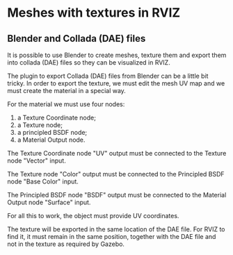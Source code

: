 # Meshes with textures in RVIZ

## Blender and Collada (DAE) files

It is possible to use Blender to create meshes, texture them and export them into collada (DAE) files so they can be visualized in RVIZ.

The plugin to export Collada (DAE) files from Blender can be a little bit tricky. In order to export the texture, we must edit the mesh UV map and we must create the material in a special way.

For the material we must use four nodes:

1. a Texture Coordinate node;
2. a Texture node;
3. a principled BSDF node;
4. a Material Output node.

The Texture Coordinate node "UV" output must be connected to the Texture node "Vector" input.

The Texture node "Color" output must be connected to the Principled BSDF node "Base Color" input.

The Principled BSDF node "BSDF" output must be connected to the Material Output node "Surface" input.

For all this to work, the object must provide UV coordinates.

The texture will be exported in the same location of the DAE file. For RVIZ to find it, it must remain in the same position, together with the DAE file and not in the texture as required by Gazebo.
